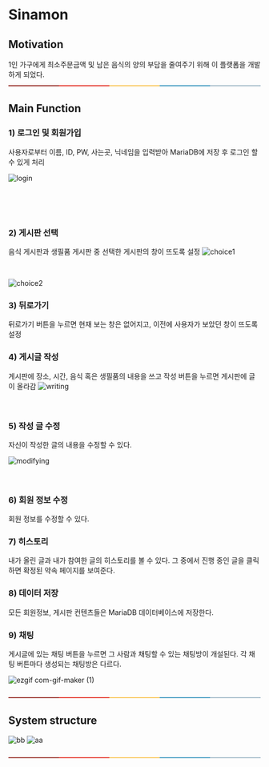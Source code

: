 # Sinamon



## Motivation
1인 가구에게 최소주문금액 및 남은 음식의 양의 부담을 줄여주기 위해 이 플랫폼을 개발하게 되었다.    
[![-----------------------------------------------------](https://raw.githubusercontent.com/Sinamon-CBNU/Sinamon/develop/Sinamon-minjung/Image/colored.png)](#table-of-contents)



## Main Function
### 1) 로그인 및 회원가입 
사용자로부터 이름, ID, PW, 사는곳, 닉네임을 입력받아 MariaDB에 저장 후 로그인 할 수 있게 처리

![login](https://user-images.githubusercontent.com/46774346/146688307-4ca5ea0b-7537-42c5-b2c8-986aeaf10ea5.gif)


</br>
</br>
</br>



### 2) 게시판 선택 
음식 게시판과 생필품 게시판 중 선택한 게시판의 창이 뜨도록 설정
![choice1](https://user-images.githubusercontent.com/46774346/146688433-fe6d24da-9eb5-4d18-95ea-070b96bcf83e.gif)

</br>



![choice2](https://user-images.githubusercontent.com/46774346/146688448-df11d5aa-28d6-4cf9-8427-3ccabbf15ea7.gif)



### 3) 뒤로가기 
뒤로가기 버튼을 누르면 현재 보는 창은 없어지고, 이전에 사용자가 보았던 창이 뜨도록 설정

### 4) 게시글 작성 
게시판에 장소, 시간, 음식 혹은 생필품의 내용을 쓰고 작성 버튼을 누르면 게시판에 글이 올라감
![writing](https://user-images.githubusercontent.com/46774346/146688514-ddda6cd1-211a-4bff-abc0-7b8d90a8d6ed.gif)
</br>
</br>
</br>

### 5) 작성 글 수정 
자신이 작성한 글의 내용을 수정할 수 있다.



![modifying](https://user-images.githubusercontent.com/46774346/146688565-39dd7f8e-2902-4b1c-8747-6cf1d5fe6813.gif)
</br>
</br>
</br>

### 6) 회원 정보 수정
회원 정보를 수정할 수 있다.

### 7) 히스토리 
내가 올린 글과 내가 참여한 글의 히스토리를 볼 수 있다.
그 중에서 진행 중인 글을 클릭하면 확정된 약속 페이지를 보여준다.

### 8) 데이터 저장 
모든 회원정보, 게시판 컨텐츠들은 MariaDB 데이터베이스에 저장한다.

### 9) 채팅 
게시글에 있는 채팅 버튼을 누르면 그 사람과 채팅할 수 있는 채팅방이 개설된다. 각 채팅 버튼마다 생성되는 채팅방은 다르다.



![ezgif com-gif-maker (1)](https://user-images.githubusercontent.com/46774346/146688697-3a329ab6-97fc-4bb7-b8f9-87a5c66b4774.gif)


[![-----------------------------------------------------](https://raw.githubusercontent.com/Sinamon-CBNU/Sinamon/develop/Sinamon-minjung/Image/colored.png)](#table-of-contents)


## System structure
![bb](https://user-images.githubusercontent.com/46774346/146688860-4046eec3-8a4a-42c0-b3f9-9a9e0eb3c2e9.png)
![aa](https://user-images.githubusercontent.com/46774346/146688897-7c42c124-62d7-4020-97b8-b5be61a38d36.png)

[![-----------------------------------------------------](https://raw.githubusercontent.com/Sinamon-CBNU/Sinamon/develop/Sinamon-minjung/Image/colored.png)](#table-of-contents)

